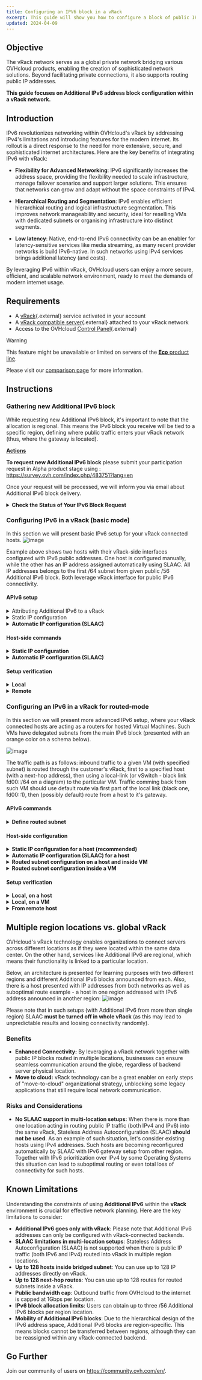 ```yaml
---
title: Configuring an IPV6 block in a vRack
excerpt: This guide will show you how to configure a block of public IPV6 addresses for use with the vRack.
updated: 2024-04-09
---
```


## Objective

The vRack network serves as a global private network bridging various OVHcloud products, enabling the creation of sophisticated network solutions. Beyond facilitating private connections, it also supports routing public IP addresses. 

**This guide focuses on Additional IPv6 address block configuration within a vRack network.**


## Introduction   
IPv6 revolutionizes networking within OVHcloud's vRack by addressing IPv4's limitations and introducing features for the modern internet. Its rollout is a direct response to the need for more extensive, secure, and sophisticated internet architectures. Here are the key benefits of integrating IPv6 with vRack:

- **Flexibility for Advanced Networking**: IPv6 significantly increases the address space, providing the flexibility needed to scale infrastructure, manage failover scenarios and support larger solutions. This ensures that networks can grow and adapt without the space constraints of IPv4.

- **Hierarchical Routing and Segmentation**: IPv6 enables efficient hierarchical routing and logical infrastructure segmentation. This improves network manageability and security, ideal for reselling VMs with dedicated subnets or organising infrastructure into distinct segments.

- **Low latency**: Native, end-to-end IPv6 connectivity can be an enabler for latency-sensitive services like media streaming, as many recent provider networks is build IPv6-native. In such networks using IPv4 services brings additional latency (and costs).

By leveraging IPv6 within vRack, OVHcloud users can enjoy a more secure, efficient, and scalable network environment, ready to meet the demands of modern internet usage.


## Requirements

- A [vRack](https://www.ovh.com/ca/en/solutions/vrack/){.external} service activated in your account
- A [vRack compatible server](https://www.ovh.com/ca/en/solutions/vrack/){.external} attached to your vRack network
- Access to the OVHcloud [Control Panel](https://ca.ovh.com/auth/?action=gotomanager&from=https://www.ovh.com/world/&ovhSubsidiary=we){.external}

> [!warning]
> This feature might be unavailable or limited on servers of the [**Eco** product line](https://eco.ovhcloud.com/en/about/).
>
> Please visit our [comparison page](https://eco.ovhcloud.com/en/compare/) for more information.

## Instructions

### Gathering new Additional IPv6 block
While requesting new Additional IPv6 block, it's important to note that the allocation is regional. This means the IPv6 block you receive will be tied to a specific region, defining where public traffic enters your vRack network (thus, where the gateway is located). 

**<ins>Actions</ins>**  

<b>To request new Additional IPv6 block</b> please submit your participation request in Alpha product stage using : https://survey.ovh.com/index.php/483751?lang=en

Once your request will be processed, we will inform you via email about Additional IPv6 block delivery.

<details>
<summary> <b>Check the Status of Your IPv6 Block Request</b> </summary>
<blockquote>
    
We can check services eligible for configuration using this GET API call:
![image](https://github.com/ovh/docs/blob/ipv6_in_vrack/pages/bare_metal_cloud/dedicated_servers/configure-an-ipv6-in-a-vrack/images/get-eligibleServices.png)
New IPv6 block is there, let's configure it now!

</blockquote>
</details>


### Configuring IPv6 in a vRack (basic mode)

In this section we will present basic IPv6 setup for your vRack connected hosts.
![image](https://github.com/ovh/docs/assets/60412/04b55646-15f9-4ecd-86f3-cea51fa7421e)

Example above shows two hosts with their vRack-side interfaces configured with IPv6 public addresses. One host is configured manually, while the other has an IP address assigned automatically using SLAAC. All IP addresses belongs to the first /64 subnet from given public /56 Additional IPv6 block. Both leverage vRack interface for public IPv6 connectivity.


#### APIv6 setup

<details>
<summary>Attributing Additional IPv6 to a vRack</summary>

Delivered IPv6 block (as seen previously with /eligibleServices API call), can now be added to the vRack network configuration using this POST method:

![image](https://github.com/ovh/docs/blob/ipv6_in_vrack/pages/bare_metal_cloud/dedicated_servers/configure-an-ipv6-in-a-vrack/images/post-ipv6.png)

It can be also verified this way:
![image-2024-3-29_14-55-25](https://github.com/ovh/docs/assets/60412/20108fc8-a30e-481d-b470-beb2b99e7b7a)
Now, we see our block configured with a vRack. Next step is to configure your host or VMs.

</details>

<details>
<summary>Static IP configuration</summary>

<blockquote>
Once Additional IPv6 /56 block is attributed to a vRack network, there is always first /64 subnet that is bridged with it. That means, you can easily use such IPs on your hosts. 
Let's check exactly which subnet is bridged::

![image-2024-3-29_14-54-24](https://github.com/ovh/docs/assets/60412/c3c67e28-205c-4ebe-910f-fefa5c018781)


To get more details:

![image-2024-3-29_14-53-36](https://github.com/ovh/docs/assets/60412/574f9e7a-3c6c-4aea-b232-0e1167a8285a)
Notice that IP autoconfiguration (SLAAC) is turned off by default.

</blockquote>
</details>
        
<details>
<summary> <b>Automatic IP configuration (SLAAC)</b> </summary>
<blockquote>

To simplify IP addressing inside your network, you may want to use SLAAC. It can be enabled per-bridged-subnet only and can be enabled with simple POST method:

![image-2024-3-29_14-48-7](https://github.com/ovh/docs/assets/60412/a26da7cd-9a9d-4841-b055-9997cf460adc)

Don't forget to configure SLAAC on your host machine.

</blockquote>
</details>

#### Host-side commands
<details>
<summary> <b>Static IP configuration</b></b> </summary>
<blockquote>

In a basic configuration, you may want to setup an IP address and routing manually. This is also suggested way when your machine acts as a router (see [configuring routed subnet](#configuring-an-ipv6-in-a-vrack-for-routed-mode)) and has ipv6.forwarding mode enabled.

First, let's add an IP address on the vrack interface (in our example "eth1"):
``` bash
$ sudo ip address add 2001:41d0:abcd:ef00::2/64 dev eth1
```
(Please note that the first IP address in a block, 2001:41d0:abcd:ef00::1/64 is gateway IP address and must not be used for host addressing).

Optionally, if you want to use vRack interface as the main one for IPv6 traffic, default route can be configured the following way:
``` bash
$ sudo ip -6 route add default via 2001:41d0:abcd:ef00::1/64 dev eth1
```

Finally, bring up the interface (and verify configured IP on it):
``` bash
$ sudo ip link set up dev eth1
$ ip -6 addr list dev eth1
4: eth1: <BROADCAST,MULTICAST,UP,LOWER_UP> mtu 1500 qdisc mq state UP group default qlen 1000
    inet6 2001:41d0:abcd:ef00::2/64 scope global static
```

</blockquote>
</details>
<details>
<summary> <b>Automatic IP configuration (SLAAC)</b></b> </summary>
<blockquote>

To use automatic configuration, please ensure you have configured your interface as the following:

First, let's allow our host to accept Router Advertisements (for autoconfiguration) on the vrack interface (in our example "eth1"):
``` bash
$ sudo sysctl -w net.ipv6.conf.eth1.accept_ra=1
```
Important to note is that this setting will not work if ipv6.forwarding is enabled in your system. In such case please refer to [Automatic IP configuration for routed subnet](#host-side-configuration) for details.
 
Then, simply bring up the interface:
``` bash
$ sudo ip link set up dev eth1
$ ip -6 addr list dev eth1
4: eth1: <BROADCAST,MULTICAST,UP,LOWER_UP> mtu 1500 qdisc mq state UP group default qlen 1000
    inet6 2001:41d0:abcd:ef00:fe34:97ff:feb0:c166/64 scope global dynamic mngtmpaddr
       valid_lft 2322122sec preferred_lft 334922sec
```
After a moment (configuration must propagate), specific IPv6 address (with flags _global_ and _dynamic_) should be visible on the interface.

</blockquote>
</details>
        
#### Setup verification
<details>
<summary> <b>Local</b> </summary>
<blockquote>
Most basic test is to ping local IP address on a host:

``` bash
#debian@ns2000052:~$ ping 2001:41d0:900:2100:fe34:97ff:feb0:c166
PING 2001:41d0:900:2100:fe34:97ff:feb0:c166(2001:41d0:900:2100:fe34:97ff:feb0:c166) 56 data bytes
64 bytes from 2001:41d0:900:2100:fe34:97ff:feb0:c166: icmp_seq=1 ttl=64 time=0.043 ms
64 bytes from 2001:41d0:900:2100:fe34:97ff:feb0:c166: icmp_seq=2 ttl=64 time=0.034 ms
```

</blockquote>
</details>

<details>
<summary> <b>Remote</b> </summary>
<blockquote>
Next, let's verify connectivity from remote:
    
``` bash
#ubuntu@remote-test:~$ ping 2001:41d0:900:2100:fe34:97ff:feb0:c166
PING 2001:41d0:900:2100:fe34:97ff:feb0:c166(2001:41d0:900:2100:fe34:97ff:feb0:c166) 56 data bytes
64 bytes from 2001:41d0:900:2100:fe34:97ff:feb0:c166: icmp_seq=1 ttl=55 time=7.23 ms
64 bytes from 2001:41d0:900:2100:fe34:97ff:feb0:c166: icmp_seq=2 ttl=55 time=6.90 ms
64 bytes from 2001:41d0:900:2100:fe34:97ff:feb0:c166: icmp_seq=3 ttl=55 time=6.92 ms
```

</blockquote>
</details>    



### Configuring an IPv6 in a vRack for routed-mode
In this section we will present more advanced IPv6 setup, where your vRack connected hosts are acting as a routers for hosted Virtual Machines. Such VMs have delegated subnets from the main IPv6 block (presented with an orange color on a schema below).

![image](https://github.com/ovh/docs/assets/60412/abe59737-c29f-4f71-8907-ea33549e780e)

The traffic path is as follows: inbound traffic to a given VM (with specified subnet) is routed through the customer's vRack, first to a specified host (with a next-hop address), then using a local-link (or vSwitch - black link fd00::/64 on a diagram) to the particular VM.
Traffic comming back from such VM should use default route via first part of the local link (black one, fd00::1), then (possibly default) route from a host to it's gateway.

#### APIv6 commands

<details>
<summary> <b>Define routed subnet</b> </summary>
<blockquote>

To create a routed subnet, we must first define:
- subnet in CIDR notation (size between /57 and /64)
- next-hop address (so the host's IPv6 address)

Please note that given subnet can not overlap with any other subnet defined and next-hop address must belong to the first part (bridged /64 subnet) of your Additional IPv6 prefix.

Please use the call as follows in the example below:

![image-2024-3-29_14-46-53](https://github.com/ovh/docs/assets/60412/c585d58c-3e5d-4a1c-be00-68267df881bd)

In the example above, we define routed subnet at a size of 2001:41d0:abcd:ef10::/60 which will be delegated to the VM hosted on: 2001:41d0:abcd:ef00:fe34:97ff:feb0:c166

</blockquote>
</details>




#### Host-side configuration

<details>
<summary> <b>Static IP configuration for a host (recommended)</b> </summary>
<blockquote>
When hosting Virtual Machines, we strongly recommend to use static configuration on your host.

Setup an IPv6 address, bring up the interface and (optionally) add default route over the vRack interface:
``` bash
$ sudo ip addr add 2001:41d0:abcd:ef00:fe34:97ff:feb0:c166/64 dev eth1
$ sudo ip link set dev eth1 up
$ sudo ip -6 route add default via 2001:41d0:abcd:ef00::1 dev eth1
```

</blockquote>
</details>

<details>
<summary> <b>Automatic IP configuration (SLAAC) for a host</b> </summary>
<blockquote>

    In some cases, you may want to configure your interfaces with SLAAC and IP forwarding together. 
Please note this bring additional risks (such as loosing access not only to a host but also to all VMs) and is not recommended.

Ensuring IPv6 forwarding is enabled:
``` bash
$ sudo sysctl -w net.ipv6.conf.all.forwarding=1
```

Configuring Router Advertisements to be accepted (on vRack eth1 interface in our example):
``` bash
$ sudo sysctl -w net.ipv6.conf.eth1.accept_ra=2
```

</blockquote>
</details>


<details>
<summary> <b>Routed subnet configuration on a host and inside VM</b> </summary>
<blockquote>

To ensure that our host knows what to do with packets addressed to the new routed subnet (that will be on a VM), we must add specific route for it.
In our example this is veth link with fd00::2/64 address inside a VM we will use for a routing.
Please note that this is very specific to the Hypervisor installed (it can be some of the vSwitch or veth interfaces). Please refer specific hypervisor networking guide for this setup.
``` bash
$ sudo ip -6 route add 2001:41d0:abcd:ef10::/60 via fd00::2
```

</blockquote>
</details>


<details>
<summary> <b>Routed subnet configuration inside a VM</b> </summary>
Again, please note that used link between host and VMs is very specific to the Hypervisor installed (it can be some of the vSwitch or veth interfaces). Please refer specific hypervisor networking guide for this setup.

<blockquote>
Add our routed IP block inside a VM to ensure it can accept packets:
    
``` bash
debian@vm-1:~$ sudo ip address add 2001:41d0:abcd:ef10::1/60 dev lo
```

Add default route on a VM to ensure traffic can get back out of it:
``` bash
debian@vm-1:~$ sudo ip -6 route add default via fd00::1
```

</blockquote>
</details>


#### Setup verification

<details>
<summary> <b>Local, on a host</b> </summary>
<blockquote>

Ping from the host into the container (using local link):
``` bash
debian@host:~$ ping fd00::2
PING fd00::2(fd00::2) 56 data bytes
64 bytes from fd00::2: icmp_seq=1 ttl=64 time=0.053 ms
64 bytes from fd00::2: icmp_seq=2 ttl=64 time=0.071 ms
```

Ping from the host into the container (using routed subnet):
``` bash
debian@host:~$ ping 2001:41d0:abcd:ef10::1
PING 2001:41d0:abcd:ef10::1(2001:41d0:abcd:ef10::1) 56 data bytes
64 bytes from 2001:41d0:abcd:ef10::1: icmp_seq=1 ttl=64 time=0.054 ms
64 bytes from 2001:41d0:abcd:ef10::1: icmp_seq=2 ttl=64 time=0.073 ms
```

Check route to our /60 subnet on a host:
``` bash
debian@host:~$ ip -6 route get 2001:41d0:abcd:ef10::1
2001:41d0:abcd:ef10::1 from :: via fd00::2 dev veth1a src fd00::1 metric 1024 pref medium
```

</blockquote>
</details>

<details>
<summary> <b>Local, on a VM</b> </summary>
<blockquote>

First, check routing table:
``` bash
debian@vm-1:~$ ip -6 route show
2001:41d0:abcd:ef10::/60 dev lo proto kernel metric 256 pref medium
fd00::/64 dev veth1b proto kernel metric 256 pref medium
default via fd00::1 dev veth1b src 2001:41d0:abcd:ef10::1 metric 1024 pref medium
```

Ping host link local interface:
``` bash
debian@vm-1:~$ ping fd00::1
PING fd00::1(fd00::1) 56 data bytes
64 bytes from fd00::1: icmp_seq=1 ttl=64 time=0.051 ms
64 bytes from fd00::1: icmp_seq=2 ttl=64 time=0.070 ms
```

Ping host global interface:
``` bash
debian@vm-1:~$ ping 2001:41d0:abcd:ef00:fe34:97ff:feb0:c166
PING 2001:41d0:abcd:ef00:fe34:97ff:feb0:c166(2001:41d0:abcd:ef00:fe34:97ff:feb0:c166) 56 data bytes
64 bytes from 2001:41d0:abcd:ef00:fe34:97ff:feb0:c166: icmp_seq=1 ttl=64 time=0.050 ms
64 bytes from 2001:41d0:abcd:ef00:fe34:97ff:feb0:c166: icmp_seq=2 ttl=64 time=0.080 ms
```

Finally, let's ping external IPv4 from a VM:
``` bash
debian@vm-1:~$ ping 2001:41d0:242:d300::
PING 2001:41d0:242:d300::(2001:41d0:242:d300::) 56 data bytes
64 bytes from 2001:41d0:242:d300::: icmp_seq=1 ttl=57 time=0.388 ms
64 bytes from 2001:41d0:242:d300::: icmp_seq=2 ttl=57 time=0.417 ms
```

Or, using domain name:
``` bash
debian@vm-1:~$ ping -6 proof.ovh.net
PING proof.ovh.net(2001:41d0:242:d300:: (2001:41d0:242:d300::)) 56 data bytes
64 bytes from 2001:41d0:242:d300:: (2001:41d0:242:d300::): icmp_seq=1 ttl=57 time=0.411 ms
64 bytes from 2001:41d0:242:d300:: (2001:41d0:242:d300::): icmp_seq=2 ttl=57 time=0.415 ms
```


</blockquote>
</details>

<details>
<summary> <b>From remote host</b> </summary>
<blockquote>
Let's check connectivity to our VM from outside of OVHcloud network:

``` bash
ubuntu@remote-test:~$ ping 2001:41d0:abcd:ef10::1
PING 2001:41d0:abcd:ef10::1(2001:41d0:abcd:ef10::1) 56 data bytes
64 bytes from 2001:41d0:abcd:ef10::1: icmp_seq=1 ttl=55 time=5.84 ms
64 bytes from 2001:41d0:abcd:ef10::1: icmp_seq=2 ttl=55 time=2.98 ms
```

And traceroute from remote host (somewhere in the internet):
``` bash
ubuntu@remote-test:~$ mtr -rc1 2001:41d0:abcd:ef10::1
Start: 2024-03-26T09:26:45+0000
HOST: remote-test                  				Loss%   Snt   Last   Avg  Best  Wrst StDev
...
...
  9.|-- 2001:41d0:abcd::2:5d        				0.0%     1    1.9   1.9   1.9   1.9   0.0
 10.|-- 2001:41d0:abcd:ef00:fe34:97ff:feb0:c166     0.0%     1    2.2   2.2   2.2   2.2   0.0
 11.|-- 2001:41d0:abcd:ef10::1      				0.0%     1    2.2   2.2   2.2   2.2   0.0
```
In this example: 
- hop 10 - our host's IP
- hop 11 - our VM

</blockquote>
</details>

## Multiple region locations vs. global vRack
OVHcloud's vRack technology enables organizations to connect servers across different locations as if they were located within the same data center. 
On the other hand, services like Additional IPv6 are regional, which means their functionality is linked to a particular location. 

Below, an architecture is presented for learning purposes with two different regions and different Additional IPv6 blocks announced from each. Also, there is a host presented with IP addresses from both networks as well as suboptimal route example - a host in one region addressed with IPv6 address announced in another region:
![image](https://github.com/ovh/docs/assets/60412/c8789220-2b6c-4245-bada-94e3854be8f7)

Please note that in such setups (with Additional IPv6 from more than single region) SLAAC **must be turned off in whole vRack** (as this may lead to unpredictable results and loosing connectivity randomly).


### Benefits
- **Enhanced Connectivity:** By leveraging a vRack network together with public IP blocks routed in multiple locations, businesses can ensure seamless communication around the globe, regardless of backend server physical location.
- **Move to cloud:** vRack technology can be a great enabler on early steps of "move-to-cloud" organizational strategy, unblocking some legacy applications that still require local network communication.

### Risks and Considerations
- **No SLAAC support in multi-location setups:** When there is more than one location acting in routing public IP traffic (both IPv4 and IPv6) into the same vRack, Stateless Address Autoconfiguration (SLAAC) **should not be used**. As an example of such situation, let's consider existing hosts using IPv4 addresses. Such hosts are becoming reconfigured automatically by SLAAC with IPv6 gateway setup from other region. Together with IPv6 prioritization over IPv4 by some Operating Systems this situation can lead to suboptimal routing or even total loss of connectivity for such hosts.


## Known Limitations
Understanding the constraints of using **Additional IPv6** within the **vRack** environment is crucial for effective network planning. Here are the key limitations to consider:
- **Additional IPv6 goes only with vRack**: Please note that Additional IPv6 addresses can only be configured with vRack-connected backends.
- **SLAAC limitations in multi-location setups**: Stateless Address Autoconfiguration (SLAAC) is not supported when there is public IP traffic (both IPv6 and IPv4) routed into vRack in multiple region locations.
- **Up to 128 hosts inside bridged subnet**: You can use up to 128 IP addresses directly on vRack.
- **Up to 128 next-hop routes**: You can use up to 128 routes for routed subnets inside a vRack.
- **Public bandwidth cap**: Outbound traffic from OVHcloud to the internet is capped at 1Gbps per location.
- **IPv6 block allocation limits**: Users can obtain up to three /56 Additional IPv6 blocks per region location.
- **Mobility of Additional IPv6 blocks**: Due to the hierarchical design of the IPv6 address space, Additional IPv6 blocks are region-specific. This means blocks cannot be transferred between regions, although they can be reassigned within any vRack-connected backend. 
  

## Go Further   
Join our community of users on <https://community.ovh.com/en/>.
